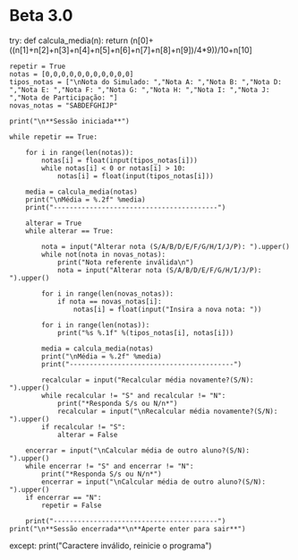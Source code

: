 # Beta 3.0
try:
    def calcula_media(n):
        return (n[0]+((n[1]+n[2]+n[3]+n[4]+n[5]+n[6]+n[7]+n[8]+n[9])/4*9))/10+n[10]
  
    repetir = True
    notas = [0,0,0,0,0,0,0,0,0,0,0]
    tipos_notas = ["\nNota do Simulado: ","Nota A: ","Nota B: ","Nota D: ","Nota E: ","Nota F: ","Nota G: ","Nota H: ","Nota I: ","Nota J: ","Nota de Participação: "]
    novas_notas = "SABDEFGHIJP"
    
    print("\n**Sessão iniciada**")
    
    while repetir == True:
    
        for i in range(len(notas)):
            notas[i] = float(input(tipos_notas[i]))
            while notas[i] < 0 or notas[i] > 10:
                notas[i] = float(input(tipos_notas[i]))
         
        media = calcula_media(notas)
        print("\nMédia = %.2f" %media)
        print("-----------------------------------------")
        
        alterar = True
        while alterar == True:
        
            nota = input("Alterar nota (S/A/B/D/E/F/G/H/I/J/P): ").upper()
            while not(nota in novas_notas):
                print("Nota referente inválida\n")
                nota = input("Alterar nota (S/A/B/D/E/F/G/H/I/J/P): ").upper()   
            
            for i in range(len(novas_notas)):
                if nota == novas_notas[i]:
                    notas[i] = float(input("Insira a nova nota: "))
                    
            for i in range(len(notas)):
                print("%s %.1f" %(tipos_notas[i], notas[i]))
            
            media = calcula_media(notas)
            print("\nMédia = %.2f" %media)
            print("-----------------------------------------")
            
            recalcular = input("Recalcular média novamente?(S/N): ").upper()
            while recalcular != "S" and recalcular != "N":
                print("*Responda S/s ou N/n*")
                recalcular = input("\nRecalcular média novamente?(S/N): ").upper()
            if recalcular != "S":
                alterar = False
                
        encerrar = input("\nCalcular média de outro aluno?(S/N): ").upper()
        while encerrar != "S" and encerrar != "N":
            print("*Responda S/s ou N/n*")
            encerrar = input("\nCalcular média de outro aluno?(S/N): ").upper()
        if encerrar == "N":
            repetir = False
            
        print("-----------------------------------------")
    print("\n**Sessão encerrada**\n**Aperte enter para sair**")

except:
    print("Caractere inválido, reinicie o programa")
